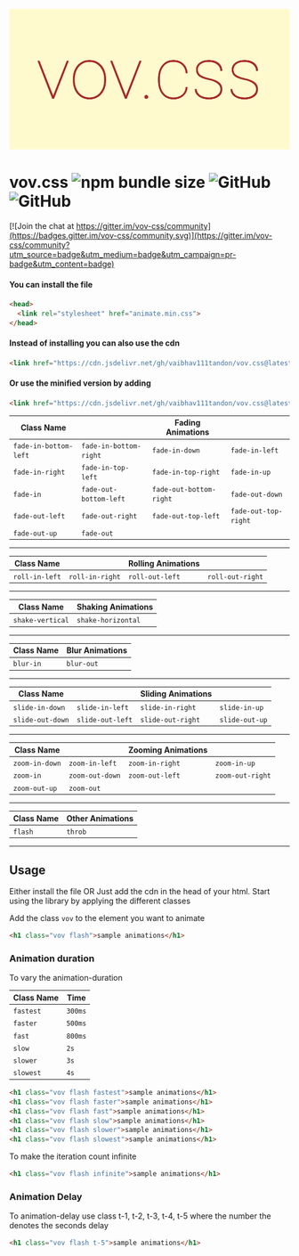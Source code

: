 <img src="logo.png">

vov.css  ![npm bundle size](https://img.shields.io/bundlephobia/minzip/vov.css.svg)  ![GitHub](https://img.shields.io/github/license/vaibhav111tandon/vov.css.svg)   ![GitHub](https://img.shields.io/github/release/vaibhav111tandon/vov.css.svg)
=======

[![Join the chat at https://gitter.im/vov-css/community](https://badges.gitter.im/vov-css/community.svg)](https://gitter.im/vov-css/community?utm_source=badge&utm_medium=badge&utm_campaign=pr-badge&utm_content=badge)

#### You can install the file
```html
<head>
  <link rel="stylesheet" href="animate.min.css">
</head>
```

#### Instead of installing you can also use the cdn
```html
<link href="https://cdn.jsdelivr.net/gh/vaibhav111tandon/vov.css@latest/vov.css" rel="stylesheet" type="text/css">
```

#### Or use the minified version by adding 
```html
<link href="https://cdn.jsdelivr.net/gh/vaibhav111tandon/vov.css@latest/vov.min.css" rel="stylesheet" type="text/css">
```


| Class Name             |                         |      Fading Animations    |                        |
| ---------------------- | ----------------------- | ------------------------- | ---------------------- |
| `fade-in-bottom-left`  | `fade-in-bottom-right`  | `fade-in-down`            | `fade-in-left`         |
| `fade-in-right`        | `fade-in-top-left`      | `fade-in-top-right`       | `fade-in-up`           |
| `fade-in`              | `fade-out-bottom-left`  | `fade-out-bottom-right`   | `fade-out-down`        |
| `fade-out-left`        | `fade-out-right`        | `fade-out-top-left`       | `fade-out-top-right`   |
| `fade-out-up`          | `fade-out`              |

---------------------------------------------------------------------------------------------------------


| Class Name             |                         |      Rolling Animations   |                        |
| ---------------------- | ----------------------- | ------------------------- | ---------------------- |
| `roll-in-left`         | `roll-in-right`         | `roll-out-left`           | `roll-out-right`       |

---------------------------------------------------------------------------------------------------------


| Class Name             |    Shaking Animations   |
| ---------------------- | ----------------------- |
| `shake-vertical`       | `shake-horizontal`      |

---------------------------------------------------------------------------------------------------------


| Class Name             |    Blur Animations      |
| ---------------------- | ----------------------- |
| `blur-in`              | `blur-out`              |

---------------------------------------------------------------------------------------------------------


| Class Name             |                         |      Sliding Animations   |                        |
| ---------------------- | ----------------------- | ------------------------- | ---------------------- |
| `slide-in-down`        | `slide-in-left`         | `slide-in-right`          | `slide-in-up`          |
| `slide-out-down`       | `slide-out-left`        | `slide-out-right`         | `slide-out-up`         |

---------------------------------------------------------------------------------------------------------


| Class Name             |                         |      Zooming Animations   |                        |
| ---------------------- | ----------------------- | ------------------------- | ---------------------- |
| `zoom-in-down`         | `zoom-in-left`          | `zoom-in-right`           | `zoom-in-up`           |
| `zoom-in`              | `zoom-out-down`         | `zoom-out-left`           | `zoom-out-right`       |
| `zoom-out-up`          | `zoom-out`              |

---------------------------------------------------------------------------------------------------------


| Class Name             |    Other Animations      |
| ---------------------- | ------------------------ |
| `flash`                | `throb`                  |

---------------------------------------------------------------------------------------------------------

## Usage

Either install the file
OR
Just add the cdn in the head of your html. Start using the library by applying the different classes

Add the class `vov` to the element you want to animate 

```html
<h1 class="vov flash">sample animations</h1>
```
### Animation duration

To vary the animation-duration

| Class Name             |    Time                 |
| ---------------------- | ----------------------- |
| `fastest`              | `300ms`                 |
| `faster`               | `500ms`                 |
| `fast`                 | `800ms`                 |
| `slow`                 | `2s`                    |
| `slower`               | `3s`                    |
| `slowest`              | `4s`                    |



```html
<h1 class="vov flash fastest">sample animations</h1>
<h1 class="vov flash faster">sample animations</h1>
<h1 class="vov flash fast">sample animations</h1>
<h1 class="vov flash slow">sample animations</h1>
<h1 class="vov flash slower">sample animations</h1>
<h1 class="vov flash slowest">sample animations</h1>
```

To make the iteration count infinite

```html
<h1 class="vov flash infinite">sample animations</h1>
```

### Animation Delay

To animation-delay use class t-1, t-2, t-3, t-4, t-5 where the number the denotes the seconds delay

```html
<h1 class="vov flash t-5">sample animations</h1>
```

